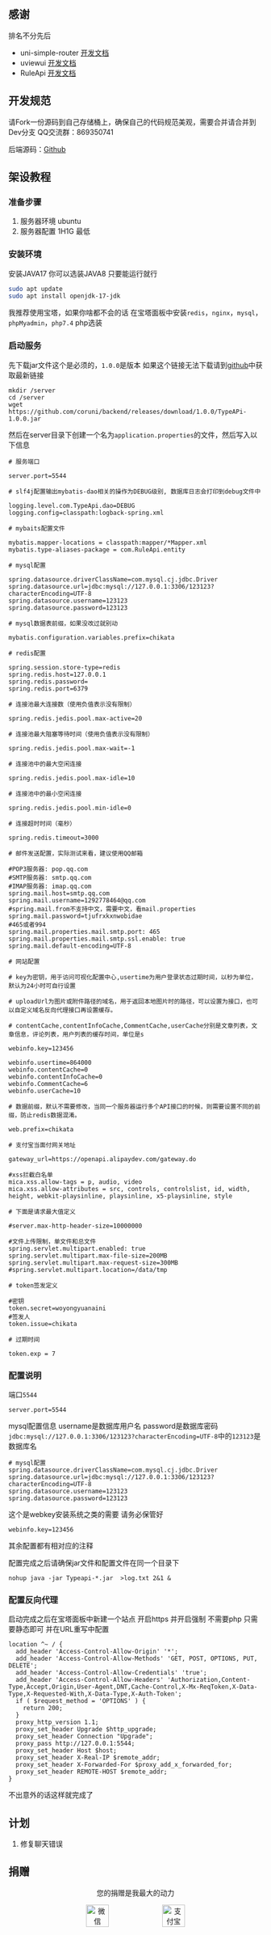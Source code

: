 
## 感谢
排名不分先后
-  uni-simple-router [开发文档](https://v2.hhyang.cn/v2/start/quickstart.html)
-  uviewui [开发文档](https://uviewui.com/components/intro.html)
-  RuleApi [开发文档](https://github.com/buxia97/ruleapi)

## 开发规范
请Fork一份源码到自己存储桶上，确保自己的代码规范美观，需要合并请合并到Dev分支
QQ交流群：869350741 

后端源码：[Github](https://github.com/coruni/backend)

## 架设教程
### 准备步骤

1. 服务器环境 ubuntu
2. 服务器配置 1H1G 最低

### 安装环境

安装JAVA17
你可以选装JAVA8 只要能运行就行

```bash
sudo apt update
sudo apt install openjdk-17-jdk
```

我推荐使用宝塔，如果你啥都不会的话
在宝塔面板中安装`redis`，`nginx`，`mysql`，`phpMyadmin`，`php7.4` php选装

### 启动服务

先下载jar文件这个是必须的，`1.0.0`是版本 如果这个链接无法下载请到[github](https://github.com/coruni/backend)中获取最新链接

```
mkdir /server
cd /server
wget https://github.com/coruni/backend/releases/download/1.0.0/TypeAPi-1.0.0.jar
```

然后在server目录下创建一个名为`application.properties`的文件，然后写入以下信息

```
# 服务端口

server.port=5544

# slf4j配置输出mybatis-dao相关的操作为DEBUG级别, 数据库日志会打印到debug文件中

logging.level.com.TypeApi.dao=DEBUG
logging.config=classpath:logback-spring.xml

# mybaits配置文件

mybatis.mapper-locations = classpath:mapper/*Mapper.xml
mybatis.type-aliases-package = com.RuleApi.entity

# mysql配置

spring.datasource.driverClassName=com.mysql.cj.jdbc.Driver
spring.datasource.url=jdbc:mysql://127.0.0.1:3306/123123?characterEncoding=UTF-8
spring.datasource.username=123123
spring.datasource.password=123123

# mysql数据表前缀，如果没改过就别动

mybatis.configuration.variables.prefix=chikata

# redis配置

spring.session.store-type=redis
spring.redis.host=127.0.0.1
spring.redis.password=
spring.redis.port=6379

# 连接池最大连接数（使用负值表示没有限制）

spring.redis.jedis.pool.max-active=20

# 连接池最大阻塞等待时间（使用负值表示没有限制）

spring.redis.jedis.pool.max-wait=-1

# 连接池中的最大空闲连接

spring.redis.jedis.pool.max-idle=10

# 连接池中的最小空闲连接

spring.redis.jedis.pool.min-idle=0

# 连接超时时间（毫秒）

spring.redis.timeout=3000

# 邮件发送配置，实际测试来看，建议使用QQ邮箱

#POP3服务器: pop.qq.com
#SMTP服务器: smtp.qq.com
#IMAP服务器: imap.qq.com
spring.mail.host=smtp.qq.com
spring.mail.username=1292778464@qq.com
#spring.mail.from不支持中文，需要中文，看mail.properties
spring.mail.password=tjufrxkxnwobidae
#465或者994
spring.mail.properties.mail.smtp.port: 465
spring.mail.properties.mail.smtp.ssl.enable: true
spring.mail.default-encoding=UTF-8

# 网站配置

# key为密钥，用于访问可视化配置中心,usertime为用户登录状态过期时间，以秒为单位，默认为24小时可自行设置

# uploadUrl为图片或附件路径的域名，用于返回本地图片时的路径，可以设置为接口，也可以自定义域名反向代理接口再设置缓存。

# contentCache,contentInfoCache,CommentCache,userCache分别是文章列表，文章信息，评论列表，用户列表的缓存时间，单位是s

webinfo.key=123456

webinfo.usertime=864000
webinfo.contentCache=0
webinfo.contentInfoCache=0
webinfo.CommentCache=6
webinfo.userCache=10

# 数据前缀，默认不需要修改，当同一个服务器运行多个API接口的时候，则需要设置不同的前缀，防止redis数据混淆。

web.prefix=chikata

# 支付宝当面付网关地址

gateway_url=https://openapi.alipaydev.com/gateway.do

#xss拦截白名单
mica.xss.allow-tags = p, audio, video
mica.xss.allow-attributes = src, controls, controlslist, id, width, height, webkit-playsinline, playsinline, x5-playsinline, style

# 下面是请求最大值定义

#server.max-http-header-size=10000000

#文件上传限制，单文件和总文件
spring.servlet.multipart.enabled: true
spring.servlet.multipart.max-file-size=200MB
spring.servlet.multipart.max-request-size=300MB
#spring.servlet.multipart.location=/data/tmp

# token签发定义

#密钥
token.secret=woyongyuanaini
#签发人
token.issue=chikata

# 过期时间

token.exp = 7

```
### 配置说明
端口`5544`
```
server.port=5544
```

mysql配置信息
username是数据库用户名
password是数据库密码
`jdbc:mysql://127.0.0.1:3306/123123?characterEncoding=UTF-8`中的`123123`是数据库名
```
# mysql配置
spring.datasource.driverClassName=com.mysql.cj.jdbc.Driver
spring.datasource.url=jdbc:mysql://127.0.0.1:3306/123123?characterEncoding=UTF-8
spring.datasource.username=123123
spring.datasource.password=123123
```

这个是webkey安装系统之类的需要 请务必保管好
```
webinfo.key=123456
```

其余配置都有相对应的注释

配置完成之后请确保jar文件和配置文件在同一个目录下
```
nohup java -jar Typeapi-*.jar  >log.txt 2&1 &
```

### 配置反向代理
启动完成之后在宝塔面板中新建一个站点 开启https 并开启强制 不需要php 只需要静态即可
并在URL重写中配置
```
location ^~ / {
  add_header 'Access-Control-Allow-Origin' '*';
  add_header 'Access-Control-Allow-Methods' 'GET, POST, OPTIONS, PUT, DELETE';
  add_header 'Access-Control-Allow-Credentials' 'true';
  add_header 'Access-Control-Allow-Headers' 'Authorization,Content-Type,Accept,Origin,User-Agent,DNT,Cache-Control,X-Mx-ReqToken,X-Data-Type,X-Requested-With,X-Data-Type,X-Auth-Token';
  if ( $request_method = 'OPTIONS' ) { 
    return 200;
  }
  proxy_http_version 1.1;
  proxy_set_header Upgrade $http_upgrade;
  proxy_set_header Connection "Upgrade";
  proxy_pass http://127.0.0.1:5544;
  proxy_set_header Host $host;
  proxy_set_header X-Real-IP $remote_addr;
  proxy_set_header X-Forwarded-For $proxy_add_x_forwarded_for;
  proxy_set_header REMOTE-HOST $remote_addr;
}
```

不出意外的话这样就完成了




## 计划
1. 修复聊天错误


## 捐赠
<div style="text-align:center">
<p>您的捐赠是我最大的动力</p>
<div style="display:flex;justify-content:center">
<img src="https://picss.sunbangyan.cn/2023/11/12/12e1a67502cc3466960620996e52fbe6.png" style="width:30%;height:30%" alt="微信">
<img src="https://picss.sunbangyan.cn/2023/11/12/7aa04131a74f5040b1621548a87602ac.jpg" style="width:30%;height:30%" alt="支付宝">
</div>
</div>
